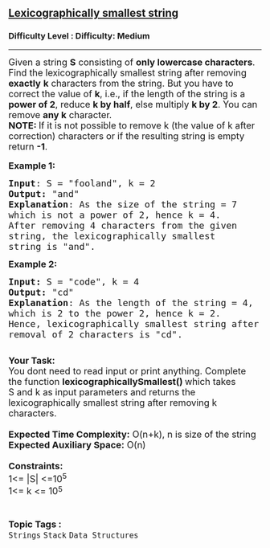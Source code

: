 <h2><a href="https://www.geeksforgeeks.org/problems/mila-and-strings0435/1?page=2&category=Stack&difficulty=Medium,Hard&status=unsolved&sortBy=submissions">Lexicographically smallest string</a></h2><h3>Difficulty Level : Difficulty: Medium</h3><hr><div class="problems_problem_content__Xm_eO"><p><span style="font-size:18px">Given a string <strong>S</strong> consisting of <strong>only lowercase characters</strong>. Find&nbsp;the lexicographically smallest string after removing <strong>exactly</strong>&nbsp;<strong>k</strong> characters from the string. But you have to correct the value of <strong>k</strong>, i.e.,&nbsp;if the length of the string is a <strong>power of 2</strong>, reduce <strong>k by half</strong>, else multiply <strong>k by 2</strong>. You can remove <strong>any k</strong> character.<br>
<strong>NOTE:&nbsp;</strong>If it is not possible to remove k (the value of k after correction) characters or if the resulting string is empty return&nbsp;<strong>-1</strong>. </span><br>
<br>
<span style="font-size:18px"><strong>Example 1:</strong></span></p>

<pre><span style="font-size:18px"><strong>Input</strong>: S = "fooland", k = 2
<strong>Output:</strong>&nbsp;"and"&nbsp;
<strong>Explanation</strong>: As the size of the string = 7
which is not a power of 2, hence k = 4.
After removing 4 characters from the given 
string, the lexicographically smallest
string is "and".</span><span style="font-size:18px">
</span></pre>

<p><span style="font-size:18px"><strong>Example 2:</strong></span></p>

<pre><span style="font-size:18px"><strong>Input: </strong>S = "code", k = 4
<strong>Output:&nbsp;</strong>"cd"
<strong>Explanation</strong>: As the length of the string = 4, 
which is 2 to the power 2, hence k = 2.
Hence, lexicographically smallest string after 
removal of 2 characters is "cd".</span></pre>

<p><br>
<span style="font-size:18px"><strong>Your Task:&nbsp;&nbsp;</strong><br>
You dont need to read input or print anything. Complete the function <strong>lexicographicallySmallest()&nbsp;</strong>which takes S&nbsp;and k as input parameters and returns the lexicographically smallest string after removing k characters.<br>
<br>
<strong>Expected Time Complexity:</strong> O(n+k), n is size of the string<br>
<strong>Expected Auxiliary Space:</strong> O(n)<br>
<br>
<strong>Constraints:</strong><br>
1&lt;= |S|&nbsp;&lt;=10<sup>5</sup><br>
1&lt;= k &lt;= 10</span><sup><span style="font-size:15px">5</span></sup></p>
</div><br><p><span style=font-size:18px><strong>Topic Tags : </strong><br><code>Strings</code>&nbsp;<code>Stack</code>&nbsp;<code>Data Structures</code>&nbsp;